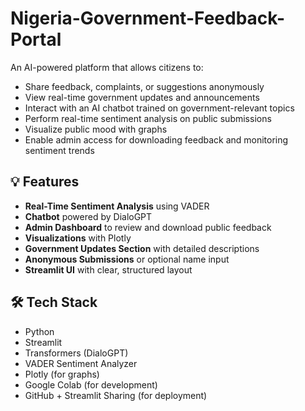 # Nigeria-Government-Feedback-Portal

An AI-powered platform that allows citizens to:
- Share feedback, complaints, or suggestions anonymously
- View real-time government updates and announcements
- Interact with an AI chatbot trained on government-relevant topics
- Perform real-time sentiment analysis on public submissions
- Visualize public mood with graphs
- Enable admin access for downloading feedback and monitoring sentiment trends

## 💡 Features

- **Real-Time Sentiment Analysis** using VADER
- **Chatbot** powered by DialoGPT
- **Admin Dashboard** to review and download public feedback
- **Visualizations** with Plotly
- **Government Updates Section** with detailed descriptions
- **Anonymous Submissions** or optional name input
- **Streamlit UI** with clear, structured layout

## 🛠 Tech Stack

- Python
- Streamlit
- Transformers (DialoGPT)
- VADER Sentiment Analyzer
- Plotly (for graphs)
- Google Colab (for development)
- GitHub + Streamlit Sharing (for deployment)

